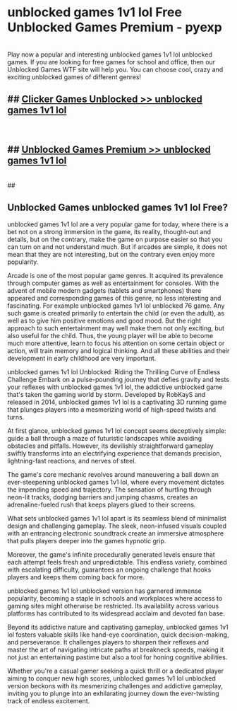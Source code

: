 # unblocked games 1v1 lol  Free Unblocked Games Premium - pyexp <br>
<br>
Play now a popular and interesting unblocked games 1v1 lol unblocked games. If you are looking for free games for school and office, then our Unblocked Games WTF site will help you. You can choose cool, crazy and exciting unblocked games of different genres!


## ##  [Clicker Games Unblocked >> unblocked games 1v1 lol](http://freeplayer.one?title=unblocked_games_1v1_lol&ref=UG)
  <br>

##  ## [Unblocked Games Premium >> unblocked games 1v1 lol](http://freeplayer.one?title=unblocked_games_1v1_lol&ref=UG)
  <br>
  ##



## Unblocked Games unblocked games 1v1 lol Free?

unblocked games 1v1 lol are a very popular game for today, where there is a bet not on a strong immersion in the game, its reality, thought-out and details, but on the contrary, make the game on purpose easier so that you can turn on and not understand much. But if arcades are simple, it does not mean that they are not interesting, but on the contrary even enjoy more popularity.

Arcade is one of the most popular game genres. It acquired its prevalence through computer games as well as entertainment for consoles. With the advent of mobile modern gadgets (tablets and smartphones) there appeared and corresponding games of this genre, no less interesting and fascinating. For example unblocked games 1v1 lol unblocked 76 game. Any such game is created primarily to entertain the child (or even the adult), as well as to give him positive emotions and good mood. But the right approach to such entertainment may well make them not only exciting, but also useful for the child. Thus, the young player will be able to become much more attentive, learn to focus his attention on some certain object or action, will train memory and logical thinking. And all these abilities and their development in early childhood are very important.

unblocked games 1v1 lol Unblocked: Riding the Thrilling Curve of Endless Challenge
Embark on a pulse-pounding journey that defies gravity and tests your reflexes with unblocked games 1v1 lol, the addictive unblocked game that's taken the gaming world by storm. Developed by RobKayS and released in 2014, unblocked games 1v1 lol is a captivating 3D running game that plunges players into a mesmerizing world of high-speed twists and turns.

At first glance, unblocked games 1v1 lol concept seems deceptively simple: guide a ball through a maze of futuristic landscapes while avoiding obstacles and pitfalls. However, its devilishly straightforward gameplay swiftly transforms into an electrifying experience that demands precision, lightning-fast reactions, and nerves of steel.

The game's core mechanic revolves around maneuvering a ball down an ever-steepening unblocked games 1v1 lol, where every movement dictates the impending speed and trajectory. The sensation of hurtling through neon-lit tracks, dodging barriers and jumping chasms, creates an adrenaline-fueled rush that keeps players glued to their screens.

What sets unblocked games 1v1 lol apart is its seamless blend of minimalist design and challenging gameplay. The sleek, neon-infused visuals coupled with an entrancing electronic soundtrack create an immersive atmosphere that pulls players deeper into the games hypnotic grip.

Moreover, the game's infinite procedurally generated levels ensure that each attempt feels fresh and unpredictable. This endless variety, combined with escalating difficulty, guarantees an ongoing challenge that hooks players and keeps them coming back for more.

unblocked games 1v1 lol unblocked version has garnered immense popularity, becoming a staple in schools and workplaces where access to gaming sites might otherwise be restricted. Its availability across various platforms has contributed to its widespread acclaim and devoted fan base.

Beyond its addictive nature and captivating gameplay, unblocked games 1v1 lol fosters valuable skills like hand-eye coordination, quick decision-making, and perseverance. It challenges players to sharpen their reflexes and master the art of navigating intricate paths at breakneck speeds, making it not just an entertaining pastime but also a tool for honing cognitive abilities.

Whether you're a casual gamer seeking a quick thrill or a dedicated player aiming to conquer new high scores, unblocked games 1v1 lol unblocked version beckons with its mesmerizing challenges and addictive gameplay, inviting you to plunge into an exhilarating journey down the ever-twisting track of endless excitement.